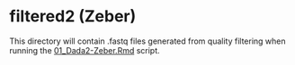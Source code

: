# filtered2 (Zeber)

This directory will contain .fastq files generated from quality filtering when running the [01_Dada2-Zeber.Rmd](../../../../../scripts/analysis-individual/Zeber-2016/01_Dada2-Zeber.Rmd) script.